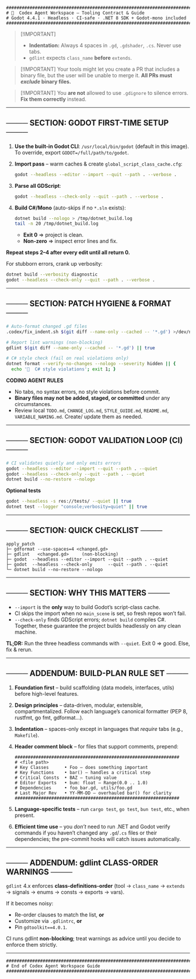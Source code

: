 
<!--
###############################################################################
# 🧠  Codex Agent Workspace – Tooling Contract & Guide (HIDDEN HEADER)
# Godot 4.4.1 · Headless · CI-safe · .NET 8 SDK + Godot-mono included
###############################################################################
# CODING AGENT BEHAVIOR MODE: VERBOSE · STEPWISE · SAFE · LINT-COMPLIANT
# MAXIMUM REASONING TIME
# PULL REQUEST POLICY: NO BINARIES · NO AUTOCOMPLETE · ONLY CONFIRMED CODE
# VARIABLE PREFIX STYLE: <scriptPrefix>_<name>_<ownerFn> · lowercase_snake_case
# TASK SEQUENCE RULE: FOUNDATION FIRST → UTILITIES → SCENES → FEATURES
# COMMIT MESSAGE STYLE: Conventional Commits (e.g., fix(boids): stabilize swim)
# BUG POLICY: Validate scripts → detect errors → fix → revalidate → repeat
# Only commit when zero errors. Warnings may pass unless CI blocks them.
# ERROR POLICY: No bypassing errors. No .gdignore, fake returns, or suppression.
# Placeholders and minimal stubs are allowed only for tracked, planned features.
# Placeholders must not hide script-validation failures.
###############################################################################
-->

```text
###############################################################################
# 🧠  Codex Agent Workspace – Tooling Contract & Guide
# Godot 4.4.1 · Headless · CI-safe · .NET 8 SDK + Godot-mono included
###############################################################################
````

> \[!IMPORTANT]
>
> * **Indentation:** Always 4 spaces in `.gd`, `.gdshader`, `.cs`. Never use tabs.
> * `gdlint` expects `class_name` **before** `extends`.

> \[!IMPORTANT]
> Your tools might let you create a PR that includes a binary file, but the user
> will be unable to merge it. **All PRs must *exclude* binary files.**

> \[!IMPORTANT]
> You **are not** allowed to use `.gdignore` to silence errors. **Fix them
> correctly** instead.

---

## ──── SECTION: GODOT FIRST-TIME SETUP ────

1. **Use the built-in Godot CLI**: `/usr/local/bin/godot` (default in this image).
   To override, export `GODOT=/full/path/to/godot`.

2. **Import pass** – warm caches & create `global_script_class_cache.cfg`:

   ```bash
   godot --headless --editor --import --quit --path . --verbose .
   ```

3. **Parse all GDScript**:

   ```bash
   godot --headless --check-only --quit --path . --verbose .
   ```

4. **Build C#/Mono** (auto-skips if no `*.sln` exists):

   ```bash
   dotnet build --nologo > /tmp/dotnet_build.log
   tail -n 20 /tmp/dotnet_build.log
   ```

   * **Exit 0** ⇒ project is clean.
   * **Non-zero** ⇒ inspect error lines and fix.

**Repeat steps 2–4 after every edit until all return 0.**

For stubborn errors, crank up verbosity:

```bash
dotnet build --verbosity diagnostic
godot --headless --check-only --quit --path . --verbose .
```

---

## ──── SECTION: PATCH HYGIENE & FORMAT ────

```bash
# Auto-format changed .gd files
.codex/fix_indent.sh $(git diff --name-only --cached -- '*.gd') >/dev/null

# Report lint warnings (non-blocking)
gdlint $(git diff --name-only --cached -- '*.gd') || true

# C# style check (fail on real violations only)
dotnet format --verify-no-changes --nologo --severity hidden || {
  echo '🛑  C# style violations'; exit 1; }
```

**CODING AGENT RULES**

* No tabs, no syntax errors, no style violations before commit.
* **Binary files may not be added, staged, or committed** under any circumstances.
* Review local `TODO.md`, `CHANGE_LOG.md`, `STYLE_GUIDE.md`, `README.md`,
  `VARIABLE_NAMING.md`. Create/ update them as needed.

---

## ──── SECTION: GODOT VALIDATION LOOP (CI) ────

```bash
# CI validates quietly and only emits errors
godot --headless --editor --import --quit --path . --quiet
godot --headless --check-only --quit --path . --quiet
dotnet build --no-restore --nologo
```

**Optional tests**

```bash
godot --headless -s res://tests/ --quiet || true
dotnet test --logger "console;verbosity=quiet" || true
```

---

## ──── SECTION: QUICK CHECKLIST ────

```text
apply_patch
├─ gdformat --use-spaces=4 <changed.gd>
├─ gdlint   <changed.gd>     (non-blocking)
├─ godot  --headless --editor --import --quit --path . --quiet
├─ godot  --headless --check-only      --quit --path . --quiet
└─ dotnet build --no-restore --nologo
```

---

## ──── SECTION: WHY THIS MATTERS ────

* `--import` is the **only** way to build Godot’s script-class cache.
* CI skips the import when no `main_scene` is set, so fresh repos won’t fail.
* `--check-only` finds GDScript errors; `dotnet build` compiles C#.
  Together, these guarantee the project builds headlessly on any clean machine.

**TL;DR:** Run the three headless commands with `--quiet`. Exit 0 ⇒ good. Else,
fix & rerun.

---

## ──── ADDENDUM: BUILD-PLAN RULE SET ────

1. **Foundation first** – build scaffolding (data models, interfaces, utils)
   before high-level features.

2. **Design principles** – data-driven, modular, extensible, compartmentalized.
   Follow each language’s canonical formatter (PEP 8, rustfmt, go fmt, gdformat…).

3. **Indentation** – spaces-only except in languages that *require* tabs
   (e.g., `Makefile`).

4. **Header comment block** – for files that support comments, prepend:

   ```text
   ###############################################################
   # <file path>
   # Key Classes      • Foo – does something important
   # Key Functions    • bar() – handles a critical step
   # Critical Consts  • BAZ – tuning value
   # Editor Exports   • bum: float – Range(0.0 .. 1.0)
   # Dependencies     • foo_bar.gd, utils/foo.gd
   # Last Major Rev   • YY-MM-DD – overhauled bar() for clarity
   ###############################################################
   ```

5. **Language-specific tests** – run `cargo test`, `go test`, `bun test`, etc.,
   when present.

6. **Efficient time use** – you *don’t* need to run .NET and Godot verify
   commands if you haven’t changed any `.gd`/`.cs` files or their dependencies;
   the pre-commit hooks will catch issues automatically.

---

## ──── ADDENDUM: gdlint CLASS-ORDER WARNINGS ────

`gdlint` 4.x enforces **class-definitions-order**
(tool → `class_name` → `extends` → signals → enums → consts → exports → vars).

If it becomes noisy:

* Re-order clauses to match the list, **or**
* Customize via `.gdlintrc`, **or**
* Pin `gdtoolkit==4.0.1`.

CI runs gdlint **non-blocking**; treat warnings as advice until you decide to
enforce them strictly.

---

```text
###############################################################################
# End of Codex Agent Workspace Guide
###############################################################################
```



